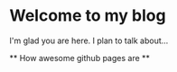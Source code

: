 # Welcome to my blog

I'm glad you are here. I plan to talk about...

** How awesome github pages are **
